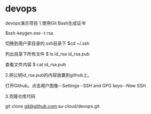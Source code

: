 ﻿# devops
devops演示项目
1.使用Git Bash生成证书

$ssh-keygen.exe -t rsa

切换到用户家目录的.ssh目录下
$cd ~/.ssh

列出目录下所有文件
$ ls
id_rsa  id_rsa.pub

查看文件内容
$ cat id_rsa.pub

2.把公钥id_rsa.pub的内容放置到github上。

打开Github。点击用户图像--Settings--SSH and GPG keys--New SSH

3.克隆仓库代码

git clone git@github.com:su-cloud/devops.git
